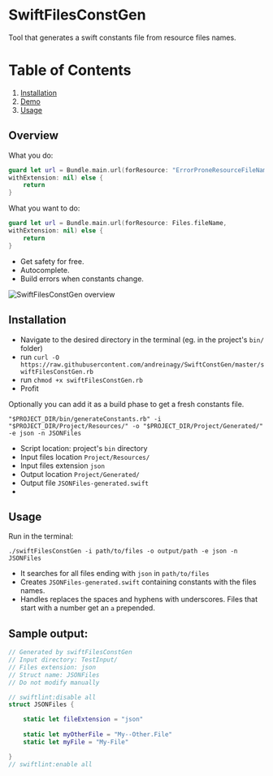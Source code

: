 # SwiftFilesConstGen
Tool that generates a swift constants file from resource files names.

# Table of Contents
1. [Installation](#Installation)
2. [Demo](#Demo)
3. [Usage](#Usage)

## Overview

What you do:
```swift
guard let url = Bundle.main.url(forResource: "ErrorProneResourceFileNameWhichCanBeChangedWithouyNoticing", 
withExtension: nil) else {
	return
}
````

What you want to do:
```swift
guard let url = Bundle.main.url(forResource: Files.fileName, 
withExtension: nil) else {
	return
}
````
- Get safety for free.
- Autocomplete.
- Build errors when constants change.

![SwiftFilesConstGen overview](https://github.com/andreinagy/SwiftConstGen/blob/master/overview.png)

## Installation
- Navigate to the desired directory in the terminal (eg. in the project's `bin/` folder)
- run `curl -O https://raw.githubusercontent.com/andreinagy/SwiftConstGen/master/swiftFilesConstGen.rb`
- run `chmod +x swiftFilesConstGen.rb`
- Profit

Optionally you can add it as a build phase to get a fresh constants file.
```
"$PROJECT_DIR/bin/generateConstants.rb" -i "$PROJECT_DIR/Project/Resources/" -o "$PROJECT_DIR/Project/Generated/" -e json -n JSONFiles
```
- Script location: project's `bin` directory
- Input files location `Project/Resources/`
- Input files extension `json`
- Output location `Project/Generated/`
- Output file `JSONFiles-generated.swift`
- 

## Usage
Run in the terminal:
```
./swiftFilesConstGen -i path/to/files -o output/path -e json -n JSONFiles
```
- It searches for all files ending with `json` in `path/to/files`
- Creates `JSONFiles-generated.swift` containing constants with the files names.
- Handles replaces the spaces and hyphens with underscores. Files that start with a number get an `a` prepended.

## Sample output:
```swift
// Generated by swiftFilesConstGen
// Input directory: TestInput/
// Files extension: json
// Struct name: JSONFiles
// Do not modify manually

// swiftlint:disable all
struct JSONFiles {

    static let fileExtension = "json"
    
    static let myOtherFile = "My--Other.File"
    static let myFile = "My-File"

}
// swiftlint:enable all
```
